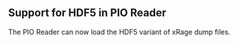 ## Support for HDF5 in PIO Reader

The PIO Reader can now load the HDF5 variant of xRage dump files.
